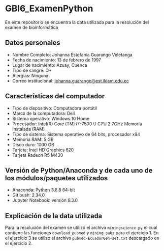 # GBI6_ExamenPython
En este repositorio se encuentra la data utilizada para la resolución del examen de bioinformática
## Datos personales
* Nombre Completo: Johanna Estefanía Guarango Veletanga
* Fecha de nacimiento: 13 de febrero de 1997
* Lugar de nacimiento: Azuay, Cuenca
* Tipo de sangre: O+
* Alergias: Ninguna
* Correo institucional: johanna.guarango@est.ikiam.edu.ec
## Características del computador
* Tipo de dispositivo: Computadora portátil
* Marca de la computadora: Dell
* Sistema operativo: Windows 10 Home
* Procesador: Intel(R) Core (TM) i7-7500 U CPU 2.7GHz Memoria instalada (RAM)
* Tipo de sistema: Sistema operativo de 64 bits, procesador x64
* Memoria RAM: 5 GB
* Disco duro: 1000 GB
* Tarjeta: Intel HD Graphics 620
* Tarjeta Radeon R5 M430
## Versión de Python/Anaconda y de cada uno de los módulos/paquetes utilizados
* Anaconda: Python 3.8.8 64-bit
* Git bush: 2.34.0
* Jupyter Notebook: versión 6.3.0
## Explicación de la data utilizada
Para la resolución del examen se utilizó el archivo ```miningscience.py``` el cual contiene las funciones ```download_pubmed``` y ```mining_pubs``` para el ejercicio 1.
En el ejercicio 3 se utilizó el archivo ```pubmed-EcuadorGen-set.txt``` descargado en el ejercicio 2.
